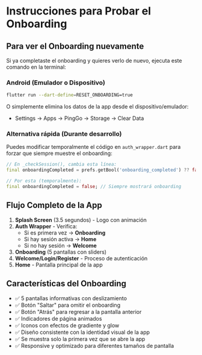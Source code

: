 # Instrucciones para Probar el Onboarding

## Para ver el Onboarding nuevamente

Si ya completaste el onboarding y quieres verlo de nuevo, ejecuta este comando en la terminal:

### Android (Emulador o Dispositivo)
```bash
flutter run --dart-define=RESET_ONBOARDING=true
```

O simplemente elimina los datos de la app desde el dispositivo/emulador:
- Settings → Apps → PingGo → Storage → Clear Data

### Alternativa rápida (Durante desarrollo)
Puedes modificar temporalmente el código en `auth_wrapper.dart` para forzar que siempre muestre el onboarding:

```dart
// En _checkSession(), cambia esta línea:
final onboardingCompleted = prefs.getBool('onboarding_completed') ?? false;

// Por esta (temporalmente):
final onboardingCompleted = false; // Siempre mostrará onboarding
```

## Flujo Completo de la App

1. **Splash Screen** (3.5 segundos) - Logo con animación
2. **Auth Wrapper** - Verifica:
   - Si es primera vez → **Onboarding**
   - Si hay sesión activa → **Home**
   - Si no hay sesión → **Welcome**
3. **Onboarding** (5 pantallas con sliders)
4. **Welcome/Login/Register** - Proceso de autenticación
5. **Home** - Pantalla principal de la app

## Características del Onboarding

- ✅ 5 pantallas informativas con deslizamiento
- ✅ Botón "Saltar" para omitir el onboarding
- ✅ Botón "Atrás" para regresar a la pantalla anterior
- ✅ Indicadores de página animados
- ✅ Iconos con efectos de gradiente y glow
- ✅ Diseño consistente con la identidad visual de la app
- ✅ Se muestra solo la primera vez que se abre la app
- ✅ Responsive y optimizado para diferentes tamaños de pantalla
